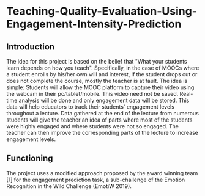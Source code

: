 # Teaching-Quality-Evaluation-Using-Engagement-Intensity-Prediction

## Introduction
The idea for this project is based on the belief that "What your students learn depends on how you teach". Specifically, in the case of MOOCs where a student enrolls by his/her own will and interest, if the student drops out or does not complete the course, mostly the teacher is at fault.
The idea is simple: Students will allow the MOOC platform to capture their video using the webcam in their pc/tablet/mobile. This video need not be saved. Real-time analysis will be done and only engagement data will be stored. This data will help educators to track their students' engagement levels throughout a lecture. Data gathered at the end of the lecture from numerous students will give the teacher an idea of parts where most of the students were highly engaged and where students were not so engaged. The teacher can then improve the corresponding parts of the lecture to increase engagement levels.

## Functioning
The project uses a modified approach proposed by the award winning team [1] for the engagement prediction task, a sub-challenge of the Emotion Recognition in the Wild Challenge (EmotiW 2019).
